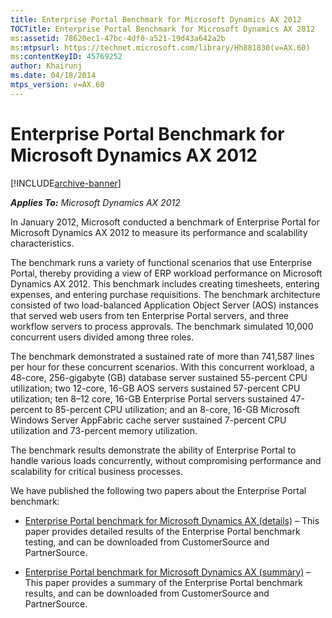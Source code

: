 ```yaml
---
title: Enterprise Portal Benchmark for Microsoft Dynamics AX 2012
TOCTitle: Enterprise Portal Benchmark for Microsoft Dynamics AX 2012
ms:assetid: 78620ec1-47bc-4df0-a521-19d43a642a2b
ms:mtpsurl: https://technet.microsoft.com/library/Hh881830(v=AX.60)
ms:contentKeyID: 45769252
author: Khairunj
ms.date: 04/18/2014
mtps_version: v=AX.60
---
```


# Enterprise Portal Benchmark for Microsoft Dynamics AX 2012 


[!INCLUDE[archive-banner](includes/archive-banner.md)]


_**Applies To:** Microsoft Dynamics AX 2012_

In January 2012, Microsoft conducted a benchmark of Enterprise Portal for Microsoft Dynamics AX 2012 to measure its performance and scalability characteristics.

The benchmark runs a variety of functional scenarios that use Enterprise Portal, thereby providing a view of ERP workload performance on Microsoft Dynamics AX 2012. This benchmark includes creating timesheets, entering expenses, and entering purchase requisitions. The benchmark architecture consisted of two load-balanced Application Object Server (AOS) instances that served web users from ten Enterprise Portal servers, and three workflow servers to process approvals. The benchmark simulated 10,000 concurrent users divided among three roles.

The benchmark demonstrated a sustained rate of more than 741,587 lines per hour for these concurrent scenarios. With this concurrent workload, a 48-core, 256-gigabyte (GB) database server sustained 55-percent CPU utilization; two 12-core, 16-GB AOS servers sustained 57-percent CPU utilization; ten 8–12 core, 16-GB Enterprise Portal servers sustained 47-percent to 85-percent CPU utilization; and an 8-core, 16-GB Microsoft Windows Server AppFabric cache server sustained 7-percent CPU utilization and 73-percent memory utilization.

The benchmark results demonstrate the ability of Enterprise Portal to handle various loads concurrently, without compromising performance and scalability for critical business processes.

We have published the following two papers about the Enterprise Portal benchmark:

  - [Enterprise Portal benchmark for Microsoft Dynamics AX (details)](https://go.microsoft.com/fwlink/?linkid=245627) – This paper provides detailed results of the Enterprise Portal benchmark testing, and can be downloaded from CustomerSource and PartnerSource.

  - [Enterprise Portal benchmark for Microsoft Dynamics AX (summary)](https://go.microsoft.com/fwlink/?linkid=245631) – This paper provides a summary of the Enterprise Portal benchmark results, and can be downloaded from CustomerSource and PartnerSource.

  


